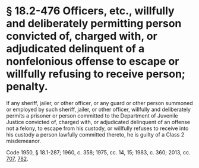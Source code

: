 # § 18.2-476 Officers, etc., willfully and deliberately permitting person convicted of, charged with, or adjudicated delinquent of a nonfelonious offense to escape or willfully refusing to receive person; penalty.

<p>If any sheriff, jailer, or other officer, or any guard or other person summoned or employed by such sheriff, jailer, or other officer, willfully and deliberately permits a prisoner or person committed to the Department of Juvenile Justice convicted of, charged with, or adjudicated delinquent of an offense not a felony, to escape from his custody, or willfully refuses to receive into his custody a person lawfully committed thereto, he is guilty of a Class 2 misdemeanor.</p><p>Code 1950, § 18.1-287; 1960, c. 358; 1975, cc. 14, 15; 1983, c. 360; 2013, cc. <a href='http://lis.virginia.gov/cgi-bin/legp604.exe?131+ful+CHAP0707'>707</a>, <a href='http://lis.virginia.gov/cgi-bin/legp604.exe?131+ful+CHAP0782'>782</a>.</p>